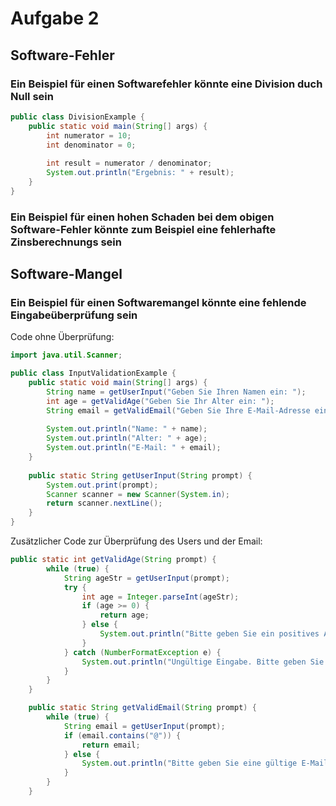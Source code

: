 # Aufgabe 2
## Software-Fehler
### Ein Beispiel für einen Softwarefehler könnte eine Division duch Null sein
```java
public class DivisionExample {
    public static void main(String[] args) {
        int numerator = 10;
        int denominator = 0;
        
        int result = numerator / denominator;
        System.out.println("Ergebnis: " + result);
    }
}
```
### Ein Beispiel für einen hohen Schaden bei dem obigen Software-Fehler könnte zum Beispiel eine fehlerhafte Zinsberechnungs sein

## Software-Mangel
### Ein Beispiel für einen Softwaremangel könnte eine fehlende Eingabeüberprüfung sein
Code ohne Überprüfung:
```java
import java.util.Scanner;

public class InputValidationExample {
    public static void main(String[] args) {
        String name = getUserInput("Geben Sie Ihren Namen ein: ");
        int age = getValidAge("Geben Sie Ihr Alter ein: ");
        String email = getValidEmail("Geben Sie Ihre E-Mail-Adresse ein: ");
        
        System.out.println("Name: " + name);
        System.out.println("Alter: " + age);
        System.out.println("E-Mail: " + email);
    }
    
    public static String getUserInput(String prompt) {
        System.out.print(prompt);
        Scanner scanner = new Scanner(System.in);
        return scanner.nextLine();
    }
}
```

Zusätzlicher Code zur Überprüfung des Users und der Email:
```java
public static int getValidAge(String prompt) {
        while (true) {
            String ageStr = getUserInput(prompt);
            try {
                int age = Integer.parseInt(ageStr);
                if (age >= 0) {
                    return age;
                } else {
                    System.out.println("Bitte geben Sie ein positives Alter ein.");
                }
            } catch (NumberFormatException e) {
                System.out.println("Ungültige Eingabe. Bitte geben Sie eine Zahl ein.");
            }
        }
    }

    public static String getValidEmail(String prompt) {
        while (true) {
            String email = getUserInput(prompt);
            if (email.contains("@")) {
                return email;
            } else {
                System.out.println("Bitte geben Sie eine gültige E-Mail-Adresse ein.");
            }
        }
    }
```

